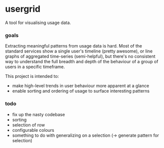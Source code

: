 usergrid
========

A tool for visualising usage data.

### goals
 
Extracting meaningful patterns from usage data is hard. Most of the standard services show a single user's timeline (pretty awesome), or line graphs of aggregated time-series (semi-helpful), but there's no consistent way to understand the full breadth and depth of the behaviour of a group of users in a specific timeframe.

This project is intended to:

- make high-level trends in user behaviour more apparent at a glance
- enable sorting and ordering of usage to surface interesting patterns

### todo

- fix up the nasty codebase
- sorting
- selection of row
- configurable colours
- something to do with generalizing on a selection (-> generate pattern for selection)